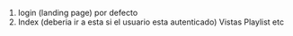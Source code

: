 ﻿1. login  (landing page) por defecto
2. Index  (deberia ir a esta si el usuario esta autenticado)
    Vistas
        Playlist
        etc